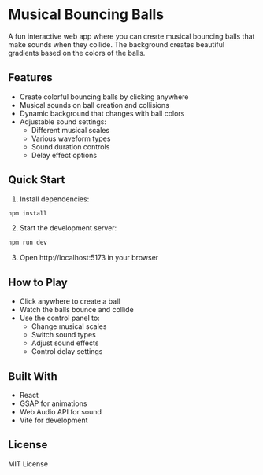 # Musical Bouncing Balls

A fun interactive web app where you can create musical bouncing balls that make sounds when they collide. The background creates beautiful gradients based on the colors of the balls.

## Features

- Create colorful bouncing balls by clicking anywhere
- Musical sounds on ball creation and collisions
- Dynamic background that changes with ball colors
- Adjustable sound settings:
  - Different musical scales
  - Various waveform types
  - Sound duration controls
  - Delay effect options

## Quick Start

1. Install dependencies:
```bash
npm install
```

2. Start the development server:
```bash
npm run dev
```

3. Open http://localhost:5173 in your browser

## How to Play

- Click anywhere to create a ball
- Watch the balls bounce and collide
- Use the control panel to:
  - Change musical scales
  - Switch sound types
  - Adjust sound effects
  - Control delay settings

## Built With

- React
- GSAP for animations
- Web Audio API for sound
- Vite for development

## License

MIT License
